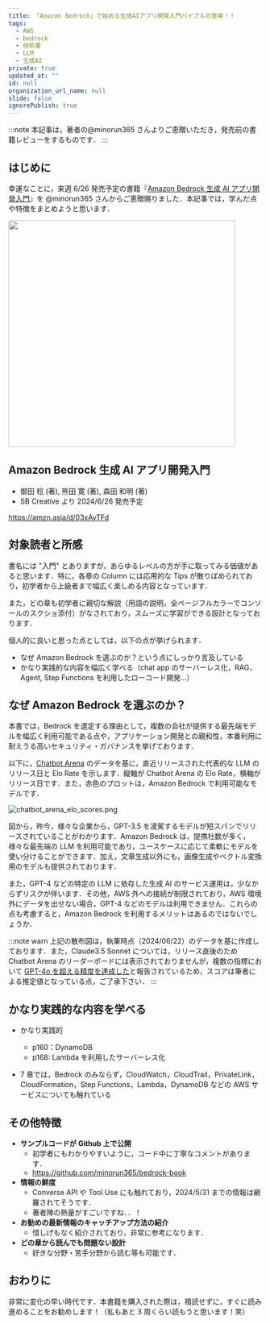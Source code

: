 ```yaml
---
title: 「Amazon Bedrock」で始める生成AIアプリ開発入門バイブルの登場！！
tags:
  - AWS
  - bedrock
  - 技術書
  - LLM
  - 生成AI
private: true
updated_at: ""
id: null
organization_url_name: null
slide: false
ignorePublish: true
---
```


:::note
本記事は，著者の@minorun365 さんよりご恵贈いただき，発売前の書籍レビューをするものです．
:::

## はじめに

幸運なことに，来週 6/26 発売予定の書籍『[Amazon Bedrock 生成 AI アプリ開発入門](https://www.sbcr.jp/product/4815626440/)』を @minorun365 さんからご恵贈賜りました．本記事では，学んだ点や特徴をまとめようと思います．

<img width="450" src="https://qiita-image-store.s3.ap-northeast-1.amazonaws.com/0/3792375/955e5ccd-88f6-5805-83d8-bbaefe6f2b11.jpeg">

## Amazon Bedrock 生成 AI アプリ開発入門

- 御田 稔 (著), 熊田 寛 (著), 森田 和明 (著)
- SB Creative より 2024/6/26 発売予定

https://amzn.asia/d/03xAyTFd

## 対象読者と所感

書名には "入門" とありますが，あらゆるレベルの方が手に取ってみる価値があると思います．特に，各章の Column には応用的な Tips が散りばめられており，初学者から上級者まで幅広く楽しめる内容となっています．

また，どの章も初学者に親切な解説（用語の説明，全ページフルカラーでコンソールのスクショ添付）がなされており，スムーズに学習ができる設計となっております．

個人的に良いと思った点としては，以下の点が挙げられます．

- なぜ Amazon Bedrock を選ぶのか？という点にしっかり言及している
- かなり実践的な内容を幅広く学べる（chat app のサーバーレス化，RAG，Agent, Step Functions を利用したローコード開発...）

## なぜ Amazon Bedrock を選ぶのか？

本書では，Bedrock を選定する理由として，複数の会社が提供する最先端モデルを幅広く利用可能である点や，アプリケーション開発との親和性，本番利用に耐えうる高いセキュリティ・ガバナンスを挙げております．

以下に，[Chatbot Arena](https://huggingface.co/spaces/lmsys/chatbot-arena-leaderboard) のデータを基に，直近リリースされた代表的な LLM のリリース日と Elo Rate を示します．縦軸が Chatbot Arena の Elo Rate，横軸がリリース日です．また，赤色のプロットは，Amazon Bedrock で利用可能なモデルです．

![chatbot_arena_elo_scores.png](https://qiita-image-store.s3.ap-northeast-1.amazonaws.com/0/3792375/f42500a1-a1b5-106c-87d1-747db073a1e8.png)

図から，昨今，様々な企業から，GPT-3.5 を凌駕するモデルが短スパンでリリースされていることがわかります．Amazon Bedrock は，提携社数が多く，様々な最先端の LLM を利用可能であり，ユースケースに応じて柔軟にモデルを使い分けることができます．加え，文章生成以外にも，画像生成やベクトル変換用のモデルも提供されております．

また，GPT-4 などの特定の LLM に依存した生成 AI のサービス運用は，少なからずリスクが伴います．その他，AWS 外への接続が制限されており，AWS 環境外にデータを出せない場合，GPT-4 などのモデルは利用できません．これらの点も考慮すると，Amazon Bedrock を利用するメリットはあるのではないでしょうか．

:::note warn
上記の散布図は，執筆時点（2024/06/22）のデータを基に作成しております．また，Claude3.5 Sonnet については，リリース直後のため Chatbot Arena のリーダーボードには表示されておりませんが，複数の指標において [GPT-4o を超える精度を達成した](https://www.anthropic.com/news/claude-3-5-sonnet)と報告されているため，スコアは筆者による推定値となっている点，ご了承下さい．
:::

## かなり実践的な内容を学べる

- かなり実践的

  - p160：DynamoDB
  - p168: Lambda を利用したサーバーレス化

- 7 章では，Bedrock のみならず，CloudWatch，CloudTrail，PrivateLink，CloudFormation，Step Functions，Lambda，DynamoDB などの AWS サービスについても触れている

## その他特徴

- **サンプルコードが Github 上で公開**
  - 初学者にもわかりやすいように，コード中に丁寧なコメントがあります．
  - https://github.com/minorun365/bedrock-book
- **情報の鮮度**
  - Converse API や Tool Use にも触れており，2024/5/31 までの情報は網羅されてそうです．
  - 著者陣の熱量がすごいですね．．！
- **お勧めの最新情報のキャッチアップ方法の紹介**
  - 惜しげもなく紹介されており，非常に参考になります．
- **どの章から読んでも問題ない設計**
  - 好きな分野・苦手分野から読む等も可能です．

## おわりに

非常に変化の早い時代です．本書籍を購入された際は，積読せずに，すぐに読み進めることをお勧めします！（私もあと 3 周くらい読もうと思います！笑）
